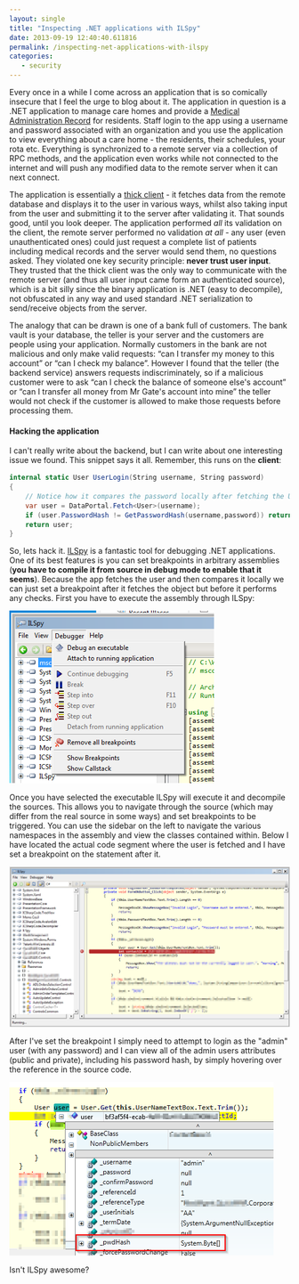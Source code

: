 ```yaml
---
layout: single
title: "Inspecting .NET applications with ILSpy"
date: 2013-09-19 12:40:40.611816
permalink: /inspecting-net-applications-with-ilspy
categories:
   - security
---
```


Every once in a while I come across an application that is so comically insecure that I feel the urge to blog about it. The application in question is a .NET application to manage care homes and provide a [Medical Administration Record](https://en.wikipedia.org/wiki/Medication_Administration_Record) for residents. Staff login to the app using a username and password associated with an organization and you use the application to view everything about a care home - the residents, their schedules, your rota etc. Everything is synchronized to a remote server via a collection of RPC methods, and the application even works while not connected to the internet and will push any modified data to the remote server when it can next connect.

The application is essentially a [thick client](https://en.wikipedia.org/wiki/Fat_client) - it fetches data from the remote database and displays it to the user in various ways, whilst also taking input from the user and submitting it to the server after validating it. That sounds good, until you look deeper. The application performed *all* its validation on the client, the remote server performed no validation *at all* - any user (even unauthenticated ones) could just request a complete list of patients including medical records and the server would send them, no questions asked. They violated one key security principle: **never trust user input**. They trusted that the thick client was the only way to communicate with the remote server (and thus all user input came form an authenticated source), which is a bit silly since the binary application is .NET (easy to decompile), not obfuscated in any way and used standard .NET serialization to send/receive objects from the server.

The analogy that can be drawn is one of a bank full of customers. The bank vault is your database, the teller is your server and the customers are people using your application. Normally customers in the bank are not malicious and only make valid requests: “can I transfer my money to this account” or “can I check my balance”. However I found that the teller (the backend service) answers requests indiscriminately, so if a malicious customer were to ask “can I check the balance of someone else's account” or “can I transfer all money from Mr Gate's account into mine” the teller would not check if the customer is allowed to make those requests before processing them.

#### Hacking the application
I can't really write about the backend, but I can write about one interesting issue we found. This snippet says it all. Remember, this runs on the **client**:

~~~csharp
internal static User UserLogin(String username, String password)
{		
    // Notice how it compares the password locally after fetching the User object
    var user = DataPortal.Fetch<User>(username);
    if (user.PasswordHash != GetPasswordHash(username,password)) return null;
    return user;
}
~~~

So, lets hack it. [ILSpy](http://ilspy.net/) is a fantastic tool for debugging .NET applications. One of its best features is you can set breakpoints in arbitrary assemblies (__you have to compile it from source in debug mode to enable that it seems__). Because the app fetches the user and then compares it locally we can just set a breakpoint after it fetches the object but before it performs any checks. First you have to execute the assembly through ILSpy:

![](./MarFAIL1_Z7AUSWDY.png)

Once you have selected the executable ILSpy will execute it and decompile the sources. This allows you to navigate through the source (which may differ from the real source in some ways) and set breakpoints to be triggered. You can use the sidebar on the left to navigate the various namespaces in the assembly and view the classes contained within. Below I have located the actual code segment where the user is fetched and I have set a breakpoint on the statement after it.

![](./MarFAIL2_PCNNHY36.png)

After I've set the breakpoint I simply need to attempt to login as the "admin" user (with any password) and I can view all of the admin users attributes (public and private), including his password hash, by simply hovering over the reference in the source code.

![](./2013-09-11_17_18_01-Validate_your_input_bro_-_Toms_corner_of_the_internet_2XPXTNSH_JQPOYWWB.png)

Isn't ILSpy awesome?
    